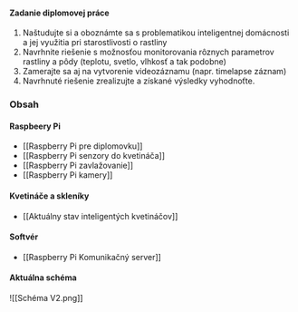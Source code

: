 #### Zadanie diplomovej práce
1. Naštudujte si a oboznámte sa s problematikou inteligentnej domácnosti a jej využitia pri starostlivosti o rastliny
2. Navrhnite riešenie s možnosťou monitorovania rôznych parametrov rastliny a pôdy (teplotu, svetlo, vlhkosť a tak podobne)
3. Zamerajte sa aj na vytvorenie videozáznamu (napr. timelapse záznam)
4. Navrhnuté riešenie zrealizujte a získané výsledky vyhodnoťte.

### Obsah
#### Raspbeery Pi
- [[Raspberry Pi pre diplomovku]]
- [[Raspberry Pi senzory do kvetináča]]
- [[Raspberry Pi zavlažovanie]]
- [[Raspberry Pi kamery]]
#### Kvetináče a skleníky
- [[Aktuálny stav inteligentých kvetináčov]]
#### Softvér
- [[Raspberry Pi Komunikačný server]]

#### Aktuálna schéma
![[Schéma V2.png]]

